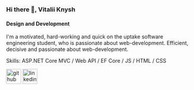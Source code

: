 ### Hi there 👋, Vitalii Knysh
#### Design and Development
I'm a motivated, hard-working and quick on the uptake software engineering student, who is passionate about web-development. Efficient, decisive and passionate about web-development.

Skills: ASP.NET Core MVC / Web API / EF Core / JS / HTML / CSS



[<img src='https://cdn.jsdelivr.net/npm/simple-icons@3.0.1/icons/github.svg' alt='github' height='40'>](https://github.com/Strafe153)  [<img src='https://cdn.jsdelivr.net/npm/simple-icons@3.0.1/icons/linkedin.svg' alt='linkedin' height='40'>](https://www.linkedin.com/in/vitalii-knysh-7716b3222/)  
